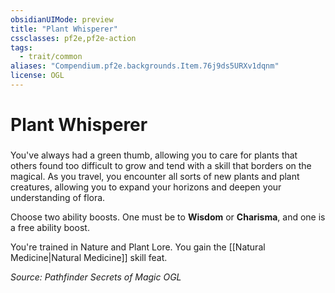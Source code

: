 ```yaml
---
obsidianUIMode: preview
title: "Plant Whisperer"
cssclasses: pf2e,pf2e-action
tags:
  - trait/common
aliases: "Compendium.pf2e.backgrounds.Item.76j9ds5URXv1dqnm"
license: OGL
---
```

# Plant Whisperer

### 






You've always had a green thumb, allowing you to care for plants that others found too difficult to grow and tend with a skill that borders on the magical. As you travel, you encounter all sorts of new plants and plant creatures, allowing you to expand your horizons and deepen your understanding of flora.

Choose two ability boosts. One must be to **Wisdom** or **Charisma**, and one is a free ability boost.

You're trained in Nature and Plant Lore. You gain the [[Natural Medicine|Natural Medicine]] skill feat.

*Source: Pathfinder Secrets of Magic*
*OGL*